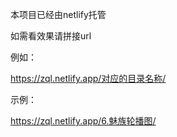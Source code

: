 本项目已经由netlify托管

如需看效果请拼接url

例如：

https://zql.netlify.app/对应的目录名称/

示例：

https://zql.netlify.app/6.魅族轮播图/
